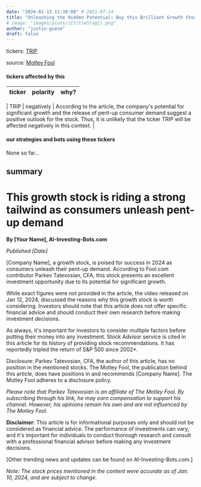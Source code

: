 ```yaml
---
date: "2024-01-13 11:30:00" # 2021-07-14
title: "Unleashing the Hidden Potential: Buy this Brilliant Growth Stock Down 66%, Now Riding the Consumer Surge in 2024!"
# image: "images/plots/{{titleSlag}}.png"
author: "justin-guese"
draft: false
---
```

tickers:  <a href='https://finance.yahoo.com/quote/TRIP' target='_blank'>TRIP</a>

source: <a href='https://finance.yahoo.com/news/1-brilliant-growth-stock-down-113000521.html' target='_blank'>Motley Fool</a>

#### tickers affected by this

| ticker | polarity | why? |
|------------|------------|------------|

| TRIP | negatively | According to the article, the company's potential for significant growth and the release of pent-up consumer demand suggest a positive outlook for the stock. Thus, it is unlikely that the ticker TRIP will be affected negatively in this context. |


#### our strategies and bots using these tickers

None so far...

## summary

# This growth stock is riding a strong tailwind as consumers unleash pent-up demand

**By [Your Name], AI-Investing-Bots.com**

*Published [Date]*

[Company Name], a growth stock, is poised for success in 2024 as consumers unleash their pent-up demand. According to Fool.com contributor Parkev Tatevosian, CFA, this stock presents an excellent investment opportunity due to its potential for significant growth. 

While exact figures were not provided in the article, the video released on Jan 12, 2024, discussed the reasons why this growth stock is worth considering. Investors should note that this article does not offer specific financial advice and should conduct their own research before making investment decisions.

As always, it's important for investors to consider multiple factors before putting their money into any investment. Stock Advisor service is cited in this article for its history of providing stock recommendations. It has reportedly tripled the return of S&P 500 since 2002*.

Disclosure: Parkev Tatevosian, CFA, the author of this article, has no position in the mentioned stocks. The Motley Fool, the publication behind this article, does have positions in and recommends [Company Name]. The Motley Fool adheres to a disclosure policy.

*Please note that Parkev Tatevosian is an affiliate of The Motley Fool. By subscribing through his link, he may earn compensation to support his channel. However, his opinions remain his own and are not influenced by The Motley Fool.*

**Disclaimer**: This article is for informational purposes only and should not be considered as financial advice. The performance of investments can vary, and it's important for individuals to conduct thorough research and consult with a professional financial advisor before making any investment decisions.

[Other trending news and updates can be found on AI-Investing-Bots.com.]

*Note: The stock prices mentioned in the content were accurate as of Jan. 10, 2024, and are subject to change.*